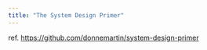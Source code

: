 ```yaml
---
title: "The System Design Primer"
---
```


ref. https://github.com/donnemartin/system-design-primer
